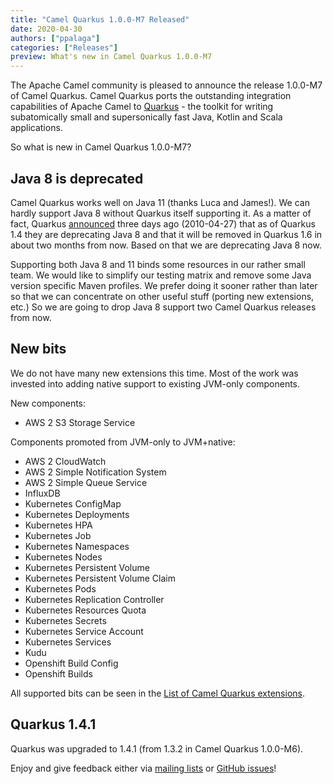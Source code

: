```yaml
---
title: "Camel Quarkus 1.0.0-M7 Released"
date: 2020-04-30
authors: ["ppalaga"]
categories: ["Releases"]
preview: What's new in Camel Quarkus 1.0.0-M7
---
```


The Apache Camel community is pleased to announce the release 1.0.0-M7 of Camel Quarkus. Camel Quarkus ports the
outstanding integration capabilities of Apache Camel to [Quarkus](https://quarkus.io/) - the toolkit for writing subatomically small and
supersonically fast Java, Kotlin and Scala applications.

So what is new in Camel Quarkus 1.0.0-M7?

## Java 8 is deprecated

Camel Quarkus works well on Java 11 (thanks Luca and James!). We can hardly support Java 8 without Quarkus itself
supporting it. As a matter of fact, Quarkus
[announced](https://quarkus.io/blog/quarkus-1-4-final-released/#java-8-deprecated) three days ago (2010-04-27) that
as of Quarkus 1.4 they are deprecating Java 8 and that it will be removed in Quarkus 1.6 in about two months from now.
Based on that we are deprecating Java 8 now.

Supporting both Java 8 and 11 binds some resources in our rather small team. We would like to simplify our testing
matrix and remove some Java version specific Maven profiles. We prefer doing it sooner rather than later so that we can
concentrate on other useful stuff (porting new extensions, etc.) So we are going to drop Java 8 support two Camel
Quarkus releases from now.

## New bits

We do not have many new extensions this time. Most of the work was invested into adding native support to existing
JVM-only components.

New components:

* AWS 2 S3 Storage Service

Components promoted from JVM-only to JVM+native:

* AWS 2 CloudWatch
* AWS 2 Simple Notification System
* AWS 2 Simple Queue Service
* InfluxDB
* Kubernetes ConfigMap
* Kubernetes Deployments
* Kubernetes HPA
* Kubernetes Job
* Kubernetes Namespaces
* Kubernetes Nodes
* Kubernetes Persistent Volume
* Kubernetes Persistent Volume Claim
* Kubernetes Pods
* Kubernetes Replication Controller
* Kubernetes Resources Quota
* Kubernetes Secrets
* Kubernetes Service Account
* Kubernetes Services
* Kudu
* Openshift Build Config
* Openshift Builds

All supported bits can be seen in the [List of Camel Quarkus extensions](https://camel.apache.org/camel-quarkus/latest/list-of-camel-quarkus-extensions.html).

## Quarkus 1.4.1

Quarkus was upgraded to 1.4.1 (from 1.3.2 in Camel Quarkus 1.0.0-M6).

Enjoy and give feedback either via [mailing lists](https://camel.apache.org/manual/latest/mailing-lists.html)
or [GitHub issues](https://github.com/apache/camel-quarkus/issues)!
